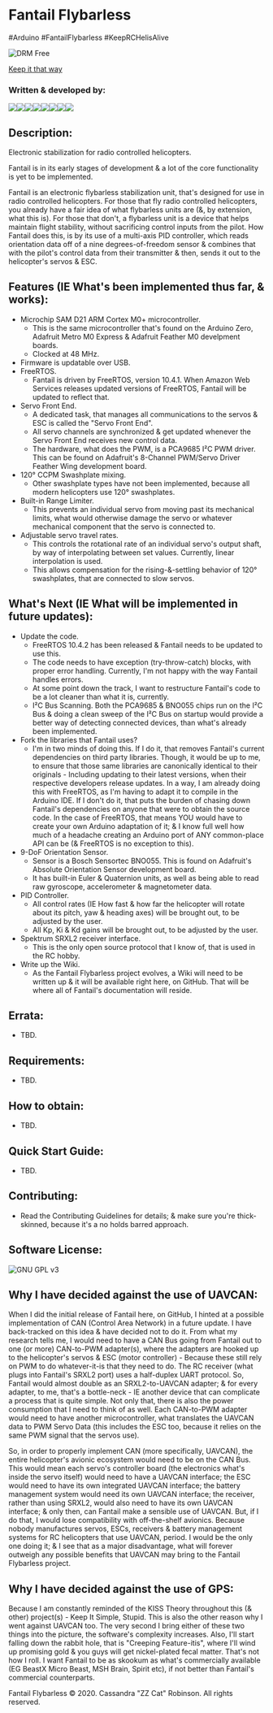 # Fantail Flybarless
 #Arduino #FantailFlybarless #KeepRCHelisAlive

![DRM Free](https://static.fsf.org/dbd/label/DRM-free%20label%20120.en.png)

[Keep it that way](https://www.defectivebydesign.org/what_is_drm_digital_restrictions_management)

### Written & developed by:
 [![](https://sourcerer.io/fame/ZZ-Cat/ZZ-Cat/Fantail-Flybarless/images/0)](https://sourcerer.io/fame/ZZ-Cat/ZZ-Cat/Fantail-Flybarless/links/0)[![](https://sourcerer.io/fame/ZZ-Cat/ZZ-Cat/Fantail-Flybarless/images/1)](https://sourcerer.io/fame/ZZ-Cat/ZZ-Cat/Fantail-Flybarless/links/1)[![](https://sourcerer.io/fame/ZZ-Cat/ZZ-Cat/Fantail-Flybarless/images/2)](https://sourcerer.io/fame/ZZ-Cat/ZZ-Cat/Fantail-Flybarless/links/2)[![](https://sourcerer.io/fame/ZZ-Cat/ZZ-Cat/Fantail-Flybarless/images/3)](https://sourcerer.io/fame/ZZ-Cat/ZZ-Cat/Fantail-Flybarless/links/3)[![](https://sourcerer.io/fame/ZZ-Cat/ZZ-Cat/Fantail-Flybarless/images/4)](https://sourcerer.io/fame/ZZ-Cat/ZZ-Cat/Fantail-Flybarless/links/4)[![](https://sourcerer.io/fame/ZZ-Cat/ZZ-Cat/Fantail-Flybarless/images/5)](https://sourcerer.io/fame/ZZ-Cat/ZZ-Cat/Fantail-Flybarless/links/5)[![](https://sourcerer.io/fame/ZZ-Cat/ZZ-Cat/Fantail-Flybarless/images/6)](https://sourcerer.io/fame/ZZ-Cat/ZZ-Cat/Fantail-Flybarless/links/6)[![](https://sourcerer.io/fame/ZZ-Cat/ZZ-Cat/Fantail-Flybarless/images/7)](https://sourcerer.io/fame/ZZ-Cat/ZZ-Cat/Fantail-Flybarless/links/7)

## Description:
 Electronic stabilization for radio controlled helicopters.

 Fantail is in its early stages of development & a lot of the core functionality is yet to be implemented.

 Fantail is an electronic flybarless stabilization unit, that's designed for use in radio controlled helicopters.
 For those that fly radio controlled helicopters, you already have a fair idea of what flybarless units are (&, by extension, what this is).
 For those that don't, a flybarless unit is a device that helps maintain flight stability, without sacrificing control inputs from the pilot.
 How Fantail does this, is by its use of a multi-axis PID controller, which reads orientation data off of a nine degrees-of-freedom sensor & combines that with the pilot's control data from their transmitter & then, sends it out to the helicopter's servos & ESC.

## Features (IE What's been implemented thus far, & works):
 * Microchip SAM D21 ARM Cortex M0+ microcontroller.
   - This is the same microcontroller that's found on the Arduino Zero, Adafruit Metro M0 Express & Adafruit Feather M0 develpment boards.
   - Clocked at 48 MHz.
 * Firmware is updatable over USB.
 * FreeRTOS.
   - Fantail is driven by FreeRTOS, version 10.4.1. When Amazon Web Services releases updated versions of FreeRTOS, Fantail will be updated to reflect that.
 * Servo Front End.
   - A dedicated task, that manages all communications to the servos & ESC is called the "Servo Front End".
   - All servo channels are synchronized & get updated whenever the Servo Front End receives new control data.
   - The hardware, what does the PWM, is a PCA9685 I²C PWM driver. This can be found on Adafruit's 8-Channel PWM/Servo Driver Feather Wing development board.
 * 120° CCPM Swashplate mixing.
   - Other swashplate types have not been implemented, because all modern helicopters use 120° swashplates.
 * Built-in Range Limiter.
   - This prevents an individual servo from moving past its mechanical limits, what would otherwise damage the servo or whatever mechanical component that the
   servo is connected to.
 * Adjustable servo travel rates.
   - This controls the rotational rate of an individual servo's output shaft, by way of interpolating between set values. Currently, linear interpolation is used.
   - This allows compensation for the rising-&-settling behavior of 120° swashplates, that are connected to slow servos.

## What's Next (IE What will be implemented in future updates):
 * Update the code.
   - FreeRTOS 10.4.2 has been released & Fantail needs to be updated to use this.
   - The code needs to have exception (try-throw-catch) blocks, with proper error handling. Currently, I'm not happy with the way Fantail handles errors.
   - At some point down the track, I want to restructure Fantail's code to be a lot cleaner than what it is, currently.
   - I²C Bus Scanning. Both the PCA9685 & BNO055 chips run on the I²C Bus & doing a clean sweep of the I²C Bus on startup would provide a better way of detecting connected devices, than what's already been implemented.
 * Fork the libraries that Fantail uses?
   - I'm in two minds of doing this.
   If I do it, that removes Fantail's current dependencies on third party libraries. Though, it would be up to me, to ensure that those same libraries are canonically identical to their originals - Including updating to their latest versions, when their respective developers release updates.
   In a way, I am already doing this with FreeRTOS, as I'm having to adapt it to compile in the Arduino IDE.
   If I don't do it, that puts the burden of chasing down Fantail's dependencies on anyone that were to obtain the source code. In the case of FreeRTOS, that means YOU would have to create your own Arduino adaptation of it; & I know full well how much of a headache creating an Arduino port of ANY common-place API can be (& FreeRTOS is no exception to this).
 * 9-DoF Orientation Sensor.
   - Sensor is a Bosch Sensortec BNO055. This is found on Adafruit's Absolute Orientation Sensor development board.
   - It has built-in Euler & Quaternion units, as well as being able to read raw gyroscope, accelerometer & magnetometer data.
 * PID Controller.
   - All control rates (IE How fast & how far the helicopter will rotate about its pitch, yaw & heading axes) will be brought out, to be adjusted by the user.
   - All Kp, Ki & Kd gains will be brought out, to be adjusted by the user.
 * Spektrum SRXL2 receiver interface.
   - This is the only open source protocol that I know of, that is used in the RC hobby.
 * Write up the Wiki.
   - As the Fantail Flybarless project evolves, a Wiki will need to be written up & it will be available right here, on GitHub.
   That will be where all of Fantail's documentation will reside.

## Errata:
 * TBD.

## Requirements:
 * TBD.

## How to obtain:
 * TBD.

## Quick Start Guide:
 * TBD.

## Contributing:
 * Read the Contributing Guidelines for details; & make sure you're thick-skinned, because it's a no holds barred approach.

## Software License:
![GNU GPL v3](https://www.gnu.org/graphics/gplv3-with-text-136x68.png)

## Why I have decided against the use of UAVCAN:
 When I did the initial release of Fantail here, on GitHub, I hinted at a possible implementation of CAN (Control Area Network) in a future update.
 I have back-tracked on this idea & have decided not to do it.
 From what my research tells me, I would need to have a CAN Bus going from Fantail out to one (or more) CAN-to-PWM adapter(s), where the adapters are hooked up to the helicopter's servos & ESC (motor controller) - Because these still rely on PWM to do whatever-it-is that they need to do.
 The RC receiver (what plugs into Fantail's SRXL2 port) uses a half-duplex UART protocol. So, Fantail would almost double as an SRXL2-to-UAVCAN adapter; & for every adapter, to me, that's a bottle-neck - IE another device that can complicate a process that is quite simple. Not only that, there is also the power consumption that I need to think of as well. Each CAN-to-PWM adapter would need to have another microcontroller, what translates the UAVCAN data to PWM Servo Data (this includes the ESC too, because it relies on the same PWM signal that the servos use).

 So, in order to properly implement CAN (more specifically, UAVCAN), the entire helicopter's avionic ecosystem would need to be on the CAN Bus.
 This would mean each servo's controller board (the electronics what's inside the servo itself) would need to have a UAVCAN interface; the ESC would need to have its own integrated UAVCAN interface; the battery management system would need its own UAVCAN interface; the receiver, rather than using SRXL2, would also need to have its own UAVCAN interface; & only then, can Fantail make a sensible use of UAVCAN. But, if I do that, I would lose compatibility with off-the-shelf avionics. Because nobody manufactures servos, ESCs, receivers & battery management systems for RC helicopters that use UAVCAN, period. I would be the only one doing it; & I see that as a major disadvantage, what will forever outweigh any possible benefits that UAVCAN may bring to the Fantail Flybarless project.

## Why I have decided against the use of GPS:
 Because I am constantly reminded of the KISS Theory throughout this (& other) project(s) - Keep It Simple, Stupid. This is also the other reason why I went against UAVCAN too. The very second I bring either of these two things into the picture, the software's complexity increases. Also, I'll start falling down the rabbit hole, that is "Creeping Feature-itis", where I'll wind up promising gold & you guys will get nickel-plated fecal matter. That's not how I roll.
 I want Fantail to be as skookum as what's commercially available (EG BeastX Micro Beast, MSH Brain, Spirit etc), if not better than Fantail's commercial counterparts.

Fantail Flybarless © 2020. Cassandra "ZZ Cat" Robinson. All rights reserved.
